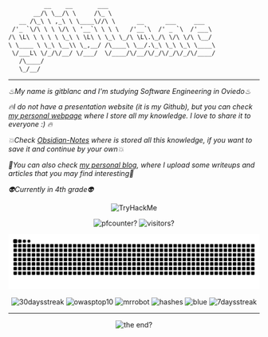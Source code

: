 ```
          __    __       ___                              
       __/\ \__/\ \     /\_ \                             
   __ /\_\ \ ,_\ \ \____\//\ \      __      ___     ___   
 /'_ `\/\ \ \ \/\ \ '__`\ \ \ \   /'__`\  /' _ `\  /'___\ 
/\ \L\ \ \ \ \ \_\ \ \L\ \ \_\ \_/\ \L\.\_/\ \/\ \/\ \__/ 
\ \____ \ \_\ \__\\ \_,__/ /\____\ \__/.\_\ \_\ \_\ \____\
 \/___L\ \/_/\/__/ \/___/  \/____/\/__/\/_/\/_/\/_/\/____/
   /\____/                                                
   \_/__/ 
```
---
_♨My name is gitblanc and I'm studying Software Engineering in Oviedo♨_ 

_🔥I do not have a presentation website (it is my Github), but you can check [my personal webpage](https://gitblanc.gitbook.io/obsidian-notes/) where I store all my knowledge. I love to share it to everyone :) 🔥_

_💥Check [Obsidian-Notes](https://github.com/gitblanc/Obsidian-Notes) where is stored all this knowledge, if you want to save it and continue by your own💥_

_🌊You can also check [my personal blog](https://gitblanc.github.io/gitblanc_blog/), where I upload some writeups and articles that you may find interesting🌊_

_👽Currently in 4th grade👽_

<p align="center">
          <img src="https://tryhackme-badges.s3.amazonaws.com/gitblanc.png" alt="TryHackMe">
</p>

<p align="center">
          <img src="https://komarev.com/ghpvc/?username=gitblanc" alt="pfcounter?"/> 
          <img src="https://api.visitorbadge.io/api/daily?path=https%3A%2F%2Fgithub.com%2Fgitblanc&label=Visitors%20today&countColor=%2337d67a&style=plastic&labelStyle=upper" alt="visitors?"/>
</p>


<p align="center">
          <img src="https://github.com/gitblanc/gitblanc/blob/output/github-contribution-grid-snake-dark.svg" alt="snake:D"/>
</p>

<p align="center">
          <img src="https://github.com/gitblanc/gitblanc/assets/87705461/70d1d005-5b12-4244-80a5-e406712adb5e" alt="30daysstreak"/>
          <img src="https://github.com/gitblanc/gitblanc/assets/87705461/965f48c0-58fa-4526-9d79-983eb13a1a4b" alt="owasptop10"/>
          <img src="https://github.com/gitblanc/gitblanc/assets/87705461/b6464ed0-b2ea-483e-a43c-66d43662424e" alt="mrrobot"/>
          <img src="https://github.com/gitblanc/gitblanc/assets/87705461/16b54e85-ac9f-4e3c-a9a4-8d749c3a6a0d" alt="hashes"/>
          <img src="https://github.com/gitblanc/gitblanc/assets/87705461/76bb8ece-9316-47c5-867f-dbc527b66c83" alt="blue"/>
          <img src="https://github.com/gitblanc/gitblanc/assets/87705461/70a4ad97-bae1-4c4e-b6d0-f0be6679dd32" alt="7daysstreak"/>
</p>

---
<p align="center">
          <img src="https://profile-counter.glitch.me/gitblanc/count.svg" alt="the end?"/>
</p>


